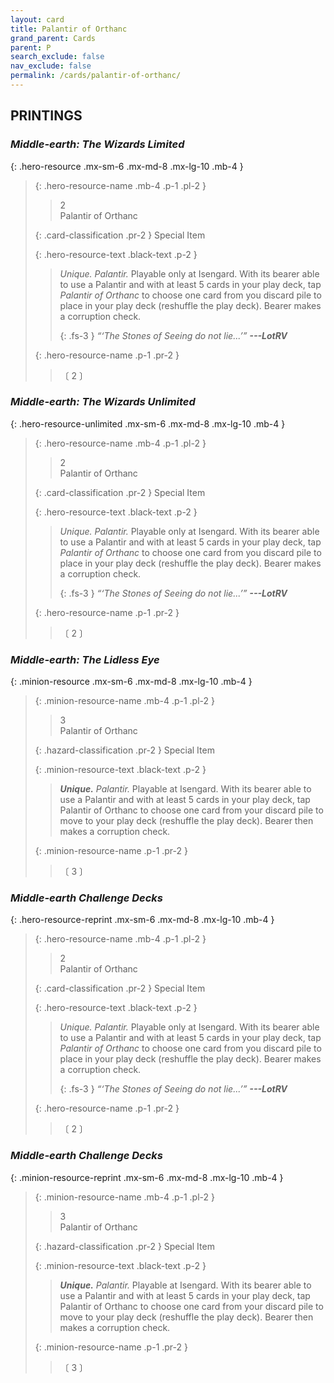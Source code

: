 ```yaml
---
layout: card
title: Palantir of Orthanc
grand_parent: Cards
parent: P
search_exclude: false
nav_exclude: false
permalink: /cards/palantir-of-orthanc/
---
```


## PRINTINGS


### _Middle-earth: The Wizards Limited_

{: .hero-resource .mx-sm-6 .mx-md-8 .mx-lg-10 .mb-4 }
> {: .hero-resource-name .mb-4 .p-1 .pl-2 }
> > <div class="card-mp">2</div>
> > <div class="card-name">Palantir of Orthanc</div>
>
> {: .card-classification .pr-2 }
> Special Item
>
> {: .hero-resource-text .black-text .p-2 }
> > _Unique._ _Palantir._ Playable only at Isengard. With its bearer able to use a Palantir and with at least 5 cards in your play deck, tap _Palantir of Orthanc_ to choose one card from you discard pile to place in your play deck (reshuffle the play deck). Bearer makes a corruption check. 
> > 
> > {: .fs-3 } 
> > _“‘The Stones of Seeing do not lie...’”_ ***---&#65279;LotRV*** 
> 
> {: .hero-resource-name .p-1 .pr-2 }
> > <div class="card-shield"></div>
> > <div class="card-corruption">〔 2 〕</div>

### _Middle-earth: The Wizards Unlimited_

{: .hero-resource-unlimited .mx-sm-6 .mx-md-8 .mx-lg-10 .mb-4 }
> {: .hero-resource-name .mb-4 .p-1 .pl-2 }
> > <div class="card-mp">2</div>
> > <div class="card-name">Palantir of Orthanc</div>
>
> {: .card-classification .pr-2 }
> Special Item
>
> {: .hero-resource-text .black-text .p-2 }
> > _Unique._ _Palantir._ Playable only at Isengard. With its bearer able to use a Palantir and with at least 5 cards in your play deck, tap _Palantir of Orthanc_ to choose one card from you discard pile to place in your play deck (reshuffle the play deck). Bearer makes a corruption check. 
> > 
> > {: .fs-3 } 
> > _“‘The Stones of Seeing do not lie...’”_ ***---&#65279;LotRV*** 
> 
> {: .hero-resource-name .p-1 .pr-2 }
> > <div class="card-shield"></div>
> > <div class="card-corruption">〔 2 〕</div>

### _Middle-earth: The Lidless Eye_

{: .minion-resource .mx-sm-6 .mx-md-8 .mx-lg-10 .mb-4 }
> {: .minion-resource-name .mb-4 .p-1 .pl-2 }
> > <div class="hazard-mp">3</div>
> > <div class="card-name">Palantir of Orthanc</div>
>
> {: .hazard-classification .pr-2 }
> Special Item
>
> {: .minion-resource-text .black-text .p-2 }
> > _**Unique.**_ _Palantir._ Playable at Isengard. With its bearer able to use a Palantir and with at least 5 cards in your play deck, tap Palantir of Orthanc to choose one card from your discard pile to move to your play deck (reshuffle the play deck). Bearer then makes a corruption check. 
> 
> {: .minion-resource-name .p-1 .pr-2 }
> > <div class="card-shield"></div>
> > <div class="card-corruption-white">〔 3 〕</div>

### _Middle-earth Challenge Decks_

{: .hero-resource-reprint .mx-sm-6 .mx-md-8 .mx-lg-10 .mb-4 }
> {: .hero-resource-name .mb-4 .p-1 .pl-2 }
> > <div class="card-mp">2</div>
> > <div class="card-name">Palantir of Orthanc</div>
>
> {: .card-classification .pr-2 }
> Special Item
>
> {: .hero-resource-text .black-text .p-2 }
> > _Unique._ _Palantir._ Playable only at Isengard. With its bearer able to use a Palantir and with at least 5 cards in your play deck, tap _Palantir of Orthanc_ to choose one card from you discard pile to place in your play deck (reshuffle the play deck). Bearer makes a corruption check. 
> > 
> > {: .fs-3 } 
> > _“‘The Stones of Seeing do not lie...’”_ ***---&#65279;LotRV*** 
> 
> {: .hero-resource-name .p-1 .pr-2 }
> > <div class="card-shield"></div>
> > <div class="card-corruption">〔 2 〕</div>

### _Middle-earth Challenge Decks_

{: .minion-resource-reprint .mx-sm-6 .mx-md-8 .mx-lg-10 .mb-4 }
> {: .minion-resource-name .mb-4 .p-1 .pl-2 }
> > <div class="hazard-mp">3</div>
> > <div class="card-name">Palantir of Orthanc</div>
>
> {: .hazard-classification .pr-2 }
> Special Item
>
> {: .minion-resource-text .black-text .p-2 }
> > _**Unique.**_ _Palantir._ Playable at Isengard. With its bearer able to use a Palantir and with at least 5 cards in your play deck, tap Palantir of Orthanc to choose one card from your discard pile to move to your play deck (reshuffle the play deck). Bearer then makes a corruption check. 
> 
> {: .minion-resource-name .p-1 .pr-2 }
> > <div class="card-shield"></div>
> > <div class="card-corruption-white">〔 3 〕</div>
